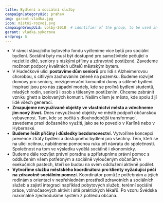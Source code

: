```yaml
---
title: Bydlení a sociální služby
campaignCategoryUid: praha4
img: garant-vladka.jpg
icon: mistni-rozvoj.svg
campaignGroupUid: volby-2018  # identifier of the group, to be used in program point
garant: vladka.sykorova
ordprog: 6
---
```


* V rámci stávajícího bytového fondu vyčleníme více bytů pro sociální bydlení. Sociální byty musí být dostupné pro samoživitele pečující o nezletilé dítě, seniory s nízkými příjmy a zdravotně postižené. Zavedeme možnost podpory kvalitních učitelů městským bytem. 
* V Hudečkově ulici **postavíme dům seniorů** pro lidi s Alzheimerovou chorobou, s citlivým zachováním zeleně na pozemku.
Budeme rozvíjet domovy pro seniory, mezigenerační komunitní domy a sdílené bydlení. Inspirací jsou pro nás západní modely, kde se prolíná bydlení studentů, mladých rodin, seniorů i osob s tělesným postižením. Chceme zabránit vzniku ghett a izolovaných komunit. Naším cílem je město, kde spolu žijí lidé všech generací.
* **Zmapujeme nevyužívané objekty ve vlastnictví města a vdechneme jim nový život.** Dnes nevyužívané objekty ve městě podpoří občanskou vybavenost. Tam, kde se počítá s dlouhodobější transformací, zavedeme praxi dočasného využití, jako se to povedlo v Karlíně nebo v Hybernské.
* **Budeme řešit příčiny i důsledky bezdomovectví.** Vytvoříme koncepci prevence ztráty bydlení a dostupného bydlení pro všechny. Těm, kteří se na ulici ocitnou, nabídneme pomocnou ruku při návratu do společnosti. Společnost na tom ve výsledku vydělá sociálně i ekonomicky.
* Budeme dále rozvíjet právní poradnu a zpřístupníme právní pomoc s oddlužením všem potřebným a sociálně vyloučeným občanům v exekučních pastech, kteří se budou na svém oddlužení aktivně podílet.
* **Vytvoříme službu městského koordinátora pro klienty vyžadující péči na zdravotně sociálním pomezí.** Koordinátor pomůže potřebným a jejich rodinám s orientací v nepřehledném prostředí zdravotních a sociálních služeb a zajistí integraci například pobytových služeb, terénní sociální práce, volnočasových aktivit i sítě praktických lékařů. Po vzoru Švédska maximálně zjednodušíme systém z pohledu občana.
